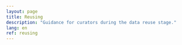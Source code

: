 ```yaml
---
layout: page
title: Reusing
description: "Guidance for curators during the data reuse stage."
lang: en
ref: reusing
---
```

